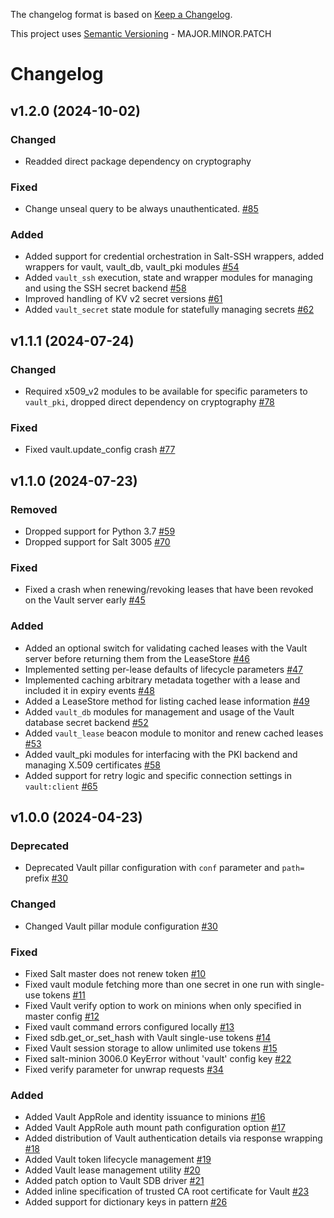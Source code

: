 The changelog format is based on [Keep a Changelog](https://keepachangelog.com/en/1.0.0/).

This project uses [Semantic Versioning](https://semver.org/) - MAJOR.MINOR.PATCH

# Changelog

## v1.2.0 (2024-10-02)


### Changed

- Readded direct package dependency on cryptography


### Fixed

- Change unseal query to be always unauthenticated. [#85](https://github.com/salt-extensions/saltext-vault/issues/85)


### Added

- Added support for credential orchestration in Salt-SSH wrappers, added wrappers for vault, vault_db, vault_pki modules [#54](https://github.com/salt-extensions/saltext-vault/issues/54)
- Added `vault_ssh` execution, state and wrapper modules for managing and using the SSH secret backend [#58](https://github.com/salt-extensions/saltext-vault/issues/58)
- Improved handling of KV v2 secret versions [#61](https://github.com/salt-extensions/saltext-vault/issues/61)
- Added `vault_secret` state module for statefully managing secrets [#62](https://github.com/salt-extensions/saltext-vault/issues/62)


## v1.1.1 (2024-07-24)


### Changed

- Required x509_v2 modules to be available for specific parameters to `vault_pki`, dropped direct dependency on cryptography [#78](https://github.com/salt-extensions/saltext-vault/issues/78)


### Fixed

- Fixed vault.update_config crash [#77](https://github.com/salt-extensions/saltext-vault/issues/77)


## v1.1.0 (2024-07-23)


### Removed

- Dropped support for Python 3.7 [#59](https://github.com/salt-extensions/saltext-vault/issues/59)
- Dropped support for Salt 3005 [#70](https://github.com/salt-extensions/saltext-vault/issues/70)


### Fixed

- Fixed a crash when renewing/revoking leases that have been revoked on the Vault server early [#45](https://github.com/salt-extensions/saltext-vault/issues/45)


### Added

- Added an optional switch for validating cached leases with the Vault server before returning them from the LeaseStore [#46](https://github.com/salt-extensions/saltext-vault/issues/46)
- Implemented setting per-lease defaults of lifecycle parameters [#47](https://github.com/salt-extensions/saltext-vault/issues/47)
- Implemented caching arbitrary metadata together with a lease and included it in expiry events [#48](https://github.com/salt-extensions/saltext-vault/issues/48)
- Added a LeaseStore method for listing cached lease information [#49](https://github.com/salt-extensions/saltext-vault/issues/49)
- Added `vault_db` modules for management and usage of the Vault database secret backend [#52](https://github.com/salt-extensions/saltext-vault/issues/52)
- Added `vault_lease` beacon module to monitor and renew cached leases [#53](https://github.com/salt-extensions/saltext-vault/issues/53)
- Added vault_pki modules for interfacing with the PKI backend and managing X.509 certificates [#58](https://github.com/salt-extensions/saltext-vault/issues/58)
- Added support for retry logic and specific connection settings in `vault:client` [#65](https://github.com/salt-extensions/saltext-vault/issues/65)


## v1.0.0 (2024-04-23)


### Deprecated

- Deprecated Vault pillar configuration with `conf` parameter and `path=` prefix [#30](https://github.com/salt-extensions/saltext-vault/issues/30)


### Changed

- Changed Vault pillar module configuration [#30](https://github.com/salt-extensions/saltext-vault/issues/30)


### Fixed

- Fixed Salt master does not renew token [#10](https://github.com/salt-extensions/saltext-vault/issues/10)
- Fixed vault module fetching more than one secret in one run with single-use tokens [#11](https://github.com/salt-extensions/saltext-vault/issues/11)
- Fixed Vault verify option to work on minions when only specified in master config [#12](https://github.com/salt-extensions/saltext-vault/issues/12)
- Fixed vault command errors configured locally [#13](https://github.com/salt-extensions/saltext-vault/issues/13)
- Fixed sdb.get_or_set_hash with Vault single-use tokens [#14](https://github.com/salt-extensions/saltext-vault/issues/14)
- Fixed Vault session storage to allow unlimited use tokens [#15](https://github.com/salt-extensions/saltext-vault/issues/15)
- Fixed salt-minion 3006.0 KeyError without 'vault' config key [#22](https://github.com/salt-extensions/saltext-vault/issues/22)
- Fixed verify parameter for unwrap requests [#34](https://github.com/salt-extensions/saltext-vault/issues/34)


### Added

- Added Vault AppRole and identity issuance to minions [#16](https://github.com/salt-extensions/saltext-vault/issues/16)
- Added Vault AppRole auth mount path configuration option [#17](https://github.com/salt-extensions/saltext-vault/issues/17)
- Added distribution of Vault authentication details via response wrapping [#18](https://github.com/salt-extensions/saltext-vault/issues/18)
- Added Vault token lifecycle management [#19](https://github.com/salt-extensions/saltext-vault/issues/19)
- Added Vault lease management utility [#20](https://github.com/salt-extensions/saltext-vault/issues/20)
- Added patch option to Vault SDB driver [#21](https://github.com/salt-extensions/saltext-vault/issues/21)
- Added inline specification of trusted CA root certificate for Vault [#23](https://github.com/salt-extensions/saltext-vault/issues/23)
- Added support for dictionary keys in pattern [#26](https://github.com/salt-extensions/saltext-vault/issues/26)
